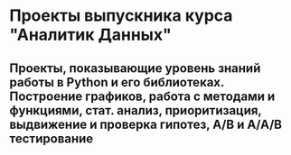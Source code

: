 # Проекты выпускника курса "Аналитик Данных" 
## Проекты, показывающие уровень знаний работы в Python и его библиотеках. Построение графиков, работа с методами и функциями, стат. анализ, приоритизация, выдвижение и проверка гипотез, A/B и A/A/B тестирование
